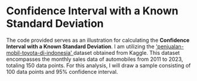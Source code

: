 # Confidence Interval with a Known Standard Deviation

The code provided serves as an illustration for calculating the **Confidence Interval with a Known Standard Deviation**. I am utilizing the ['penjualan-mobil-toyota-di-indonesia'
](https://www.kaggle.com/datasets/justlearn47/penjualan-mobil-toyota-di-indonesia) dataset obtained from Kaggle. This dataset encompasses the monthly sales data of automobiles from 2011 to 2023, totaling 150 data points. For this analysis, I will draw a sample consisting of 100 data points and 95% confidence interval.
